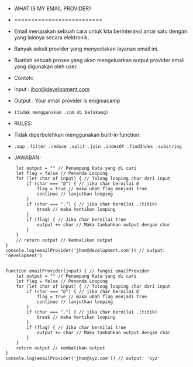 * WHAT IS MY EMAIL PROVIDER?
 * ==========================
 
 * Email merupakan sebuah cara untuk kita berinteraksi antar satu dengan yang lainnya secara elektronik,
 * Banyak sekali provider yang menyediakan layanan email ini.
 
 * Buatlah sebuah proses yang akan mengeluarkan output provider email yang digunakan oleh user.
 
 * Contoh:
 *    Input  : jhon@development.com
 *    Output : Your email provider is enigmacamp
 *     (tidak menggunakan .com di belakang)
      
 * RULES:
 *    Tidak diperbolehkan menggunakan built-in function:
 *     .map .filter .reduce .split .join .indexOf .findIndex .substring

 * JAWABAN:
``` function emailProvider(input) { // fungsi emailProvider
    let output = "" // Penampung Kata yang di cari
    let flag = false // Penanda Looping
    for (let char of input) { // Tolong looping char dari input
        if (char === "@") { // jika char bernilai @
            flag = true // maka ubah flag menjadi true
            continue // lanjutkan looping
        }
        if (char === ".") { // jika char bernilai .(titik)
            break // maka hentikan looping
        }
        if (flag) { // Jika char bernilai true
            output += char // Maka tambahkan output dengan char
        }
    }
    // return output // kembalikan output
}
console.log(emailProvider('jhon@development.com')) // output: 'development')


function emailProvider(input) { // fungsi emailProvider
    let output = "" // Penampung Kata yang di cari
    let flag = false // Penanda Looping
    for (let char of input) { // Tolong looping char dari input
        if (char === "@") { // jika char bernilai @
            flag = true // maka ubah flag menjadi true
            continue // lanjutkan looping
        }
        if (char === ".") { // jika char bernilai .(titik)
            break // maka hentikan looping
        }
        if (flag) { // Jika char bernilai true
            output += char // Maka tambahkan output dengan char
        }
    }
    return output // kembalikan output
}
console.log(emailProvider('jhon@xyz.com')) // output: 'xyz'
```
